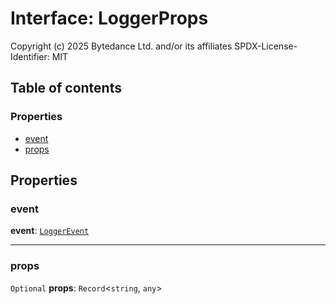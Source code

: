 # Interface: LoggerProps

Copyright (c) 2025 Bytedance Ltd. and/or its affiliates
SPDX-License-Identifier: MIT

## Table of contents

### Properties

* [event](/auto-docs/free-layout-editor/interfaces/LoggerProps.md#event)
* [props](/auto-docs/free-layout-editor/interfaces/LoggerProps.md#props)

## Properties

### event

**event**: [`LoggerEvent`](/auto-docs/free-layout-editor/enums/LoggerEvent.md)

***

### props

`Optional` **props**: `Record`<`string`, `any`>
